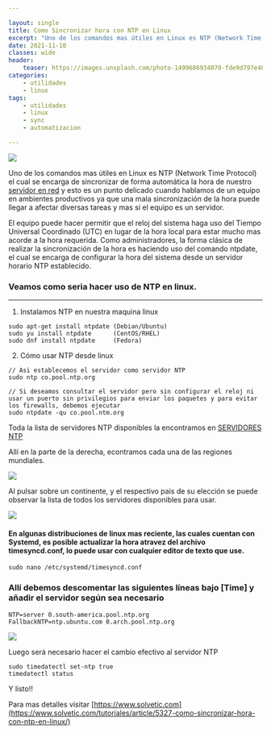 ```yaml
---

layout: single
title: Como Sincronizar hora con NTP en Linux
excerpt: "Uno de los comandos mas útiles en Linux es NTP (Network Time Protocol) el cual se encarga de sincronizar de forma automática la hora de nuestro servidor en red y esto es un punto delicado cuando hablamos de un equipo en ambientes productivos ya que una mala sincronización de la hora puede llegar a afectar diversas tareas y mas si el equipo es un servidor."
date: 2021-11-10
classes: wide
header:
    teaser: https://images.unsplash.com/photo-1499686934070-fde9d797e48c?ixlib=rb-1.2.1&ixid=MnwxMjA3fDB8MHxwaG90by1wYWdlfHx8fGVufDB8fHx8&auto=format&fit=crop&w=1470&q=80
categories:
    - utilidades
    - linux
tags:
    - utilidades
    - linux
    - sync
    - automatizacion

---
```

![](https://images.unsplash.com/photo-1499686934070-fde9d797e48c?ixlib=rb-1.2.1&ixid=MnwxMjA3fDB8MHxwaG90by1wYWdlfHx8fGVufDB8fHx8&auto=format&fit=crop&w=1470&q=80)


Uno de los comandos mas útiles en Linux es NTP (Network Time Protocol) el cual se encarga de sincronizar de forma automática la hora de nuestro [servidor en red](https://www.solvetic.com/page/recopilaciones/s/recopilacion/mejores-distribuciones-para-servidor-linux) y esto es un punto delicado cuando hablamos de un equipo en ambientes productivos ya que una mala sincronización de la hora puede llegar a afectar diversas tareas y mas si el equipo es un servidor.

El equipo puede hacer permitir que el reloj del sistema haga uso del Tiempo Universal Coordinado (UTC) en lugar de la hora local para estar mucho mas acorde a la hora requerida. Como administradores, la forma clásica de realizar la sincronización de la hora es haciendo uso del comando ntpdate, el cual se encarga de configurar la hora del sistema desde un servidor horario NTP establecido.

### Veamos como seria hacer uso de NTP en linux.
---------------
1. Instalamos NTP en nuestra maquina linux

```
sudo apt-get install ntpdate (Debian/Ubuntu)
sudo yu install ntpdate      (CentOS/RHEL)
sudo dnf install ntpdate     (Fedora)
```
2. Cómo usar NTP desde linux

```
// Asi establecemos el servidor como servidor NTP
sudo ntp co.pool.ntp.org
```

```
// Si deseamos consultar el servidor pero sin configurar el reloj ni usar un puerto sin privilegios para enviar los paquetes y para evitar los firewalls, debemos ejecutar 
sudo ntpdate -qu co.pool.ntm.org
```

Toda la lista de servidores NTP disponibles la encontramos en [SERVIDORES NTP](http://www.pool.ntp.org/es/)

Allí en la parte de la derecha, econtramos cada una de  las regiones mundiales.

![](https://www.solvetic.com/uploads/monthly_04_2018/tutorials-7463-0-25672700-1525073397.png)

Al pulsar sobre un continente, y el respectivo pais de su elección se puede observar la lista de todos los servidores disponibles para usar.

![](https://www.solvetic.com/uploads/monthly_04_2018/tutorials-7463-0-74176500-1525073396.png)


#### En algunas distribuciones de linux mas reciente, las cuales cuentan con Systemd, es posible actualizar la hora atravez del archivo timesyncd.conf, lo puede usar con cualquier editor de texto que use.

```
sudo nano /etc/systemd/timesyncd.conf
```

### Allí debemos descomentar las siguientes líneas bajo [Time] y añadir el servidor según sea necesario

```
NTP=server 0.south-america.pool.ntp.org
FallbackNTP=ntp.ubuntu.com 0.arch.pool.ntp.org
```

![](https://www.solvetic.com/uploads/monthly_04_2018/tutorials-7463-0-20505900-1525073396.png)

Luego será necesario hacer el cambio efectivo al servidor NTP 

```
sudo timedatectl set-ntp true
timedatectl status
```

Y listo!!


Para mas detalles visitar [https://www.solvetic.com](https://www.solvetic.com/tutoriales/article/5327-como-sincronizar-hora-con-ntp-en-linux/)